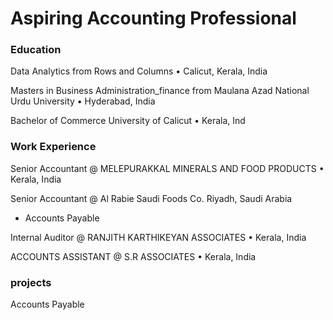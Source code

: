 # Aspiring Accounting Professional

### Education 
Data Analytics from Rows and Columns • Calicut, Kerala, India

Masters in Business Administration_finance from Maulana Azad National Urdu University • Hyderabad, India

Bachelor of Commerce
University of Calicut • Kerala, Ind

### Work Experience
Senior Accountant @ MELEPURAKKAL MINERALS AND FOOD PRODUCTS •
Kerala, India

Senior Accountant @ Al Rabie Saudi Foods Co. Riyadh, Saudi Arabia
- Accounts Payable

Internal Auditor @ RANJITH KARTHIKEYAN ASSOCIATES • Kerala, India

ACCOUNTS ASSISTANT @ S.R ASSOCIATES • Kerala, India




### projects
Accounts Payable


